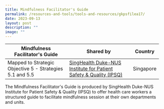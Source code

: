 ```yaml
---
title: Mindfulness Facilitator's Guide
permalink: /resources-and-tools/tools-and-resources/gkpsfilea17/
date: 2023-09-13
layout: post
description: ""
image: ""
---
```

| Mindfulness Facilitator's Guide | Shared by | Country |
| -------- | -------- | -------- |
| Mapped to Strategic Objective 5 - Strategies 5.1 and 5.5    | [SingHealth Duke-NUS Institute for Patient Safety & Quality (IPSQ)](https://www.singhealthdukenus.com.sg/ipsq) | Singapore  |


The Mindfulness Facilitator's Guide is produced by SingHealth Duke-NUS Institute for Patient Safety & Quality (IPSQ) to offer health care workers a structured guide to facilitate mindfulness session at their own departments and units. 